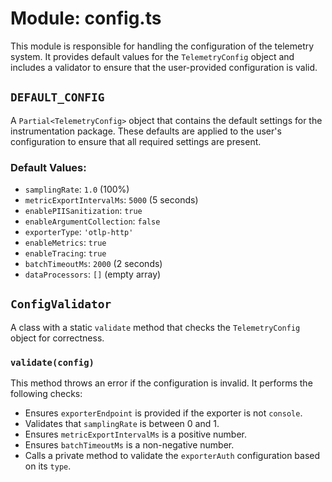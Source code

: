 # Module: config.ts

This module is responsible for handling the configuration of the telemetry system. It provides default values for the `TelemetryConfig` object and includes a validator to ensure that the user-provided configuration is valid.

## `DEFAULT_CONFIG`

A `Partial<TelemetryConfig>` object that contains the default settings for the instrumentation package. These defaults are applied to the user's configuration to ensure that all required settings are present.

### Default Values:

-   `samplingRate`: `1.0` (100%)
-   `metricExportIntervalMs`: `5000` (5 seconds)
-   `enablePIISanitization`: `true`
-   `enableArgumentCollection`: `false`
-   `exporterType`: `'otlp-http'`
-   `enableMetrics`: `true`
-   `enableTracing`: `true`
-   `batchTimeoutMs`: `2000` (2 seconds)
-   `dataProcessors`: `[]` (empty array)

## `ConfigValidator`

A class with a static `validate` method that checks the `TelemetryConfig` object for correctness.

### `validate(config)`

This method throws an error if the configuration is invalid. It performs the following checks:

-   Ensures `exporterEndpoint` is provided if the exporter is not `console`.
-   Validates that `samplingRate` is between 0 and 1.
-   Ensures `metricExportIntervalMs` is a positive number.
-   Ensures `batchTimeoutMs` is a non-negative number.
-   Calls a private method to validate the `exporterAuth` configuration based on its `type`.
